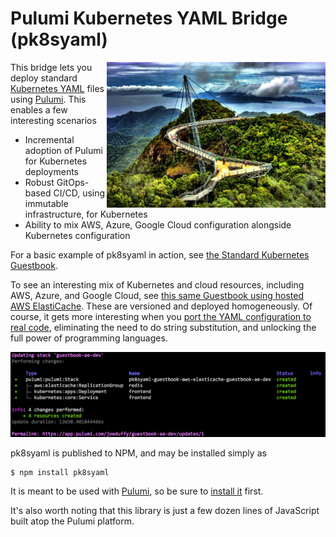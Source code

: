 # Pulumi Kubernetes YAML Bridge (pk8syaml)

<img src="./images/bridge.jpg" align="right" width=350 />

This bridge lets you deploy standard [Kubernetes YAML](https://kubernetes.io/docs/concepts/configuration/) files
using [Pulumi](https://pulumi.io).  This enables a few interesting scenarios

* Incremental adoption of Pulumi for Kubernetes deployments
* Robust GitOps-based CI/CD, using immutable infrastructure, for Kubernetes
* Ability to mix AWS, Azure, Google Cloud configuration alongside Kubernetes configuration

For a basic example of pk8syaml in action, see [the Standard Kubernetes Guestbook](./examples/guestbook).

To see an interesting mix of Kubernetes and cloud resources, including AWS, Azure, and Google Cloud, see
[this same Guestbook using hosted AWS ElastiCache](./examples/guestbook-aws-elasticache).  These are versioned
and deployed homogeneously.  Of course, it gets more interesting when you
[port the YAML configuration to real code](https://github.com/pulumi/examples/tree/master/kubernetes-ts-guestbook),
eliminating the need to do string substitution, and unlocking the full power of programming languages.

<img src="./examples/guestbook-aws-elasticache/images/up.png" />

pk8syaml is published to NPM, and may be installed simply as

```
$ npm install pk8syaml
```

It is meant to be used with [Pulumi](https://pulumi.io), so be sure to [install it](https://pulumi.io/install) first.

It's also worth noting that this library is just a few dozen lines of JavaScript built atop the Pulumi platform.

